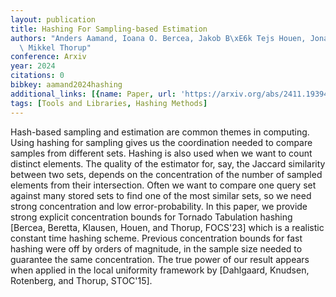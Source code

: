 ```yaml
---
layout: publication
title: Hashing For Sampling-based Estimation
authors: "Anders Aamand, Ioana O. Bercea, Jakob B\xE6k Tejs Houen, Jonas Klausen,\
  \ Mikkel Thorup"
conference: Arxiv
year: 2024
citations: 0
bibkey: aamand2024hashing
additional_links: [{name: Paper, url: 'https://arxiv.org/abs/2411.19394'}]
tags: [Tools and Libraries, Hashing Methods]
---
```

Hash-based sampling and estimation are common themes in computing. Using
hashing for sampling gives us the coordination needed to compare samples from
different sets. Hashing is also used when we want to count distinct elements.
The quality of the estimator for, say, the Jaccard similarity between two sets,
depends on the concentration of the number of sampled elements from their
intersection. Often we want to compare one query set against many stored sets
to find one of the most similar sets, so we need strong concentration and low
error-probability. In this paper, we provide strong explicit concentration
bounds for Tornado Tabulation hashing [Bercea, Beretta, Klausen, Houen, and
Thorup, FOCS'23] which is a realistic constant time hashing scheme. Previous
concentration bounds for fast hashing were off by orders of magnitude, in the
sample size needed to guarantee the same concentration. The true power of our
result appears when applied in the local uniformity framework by [Dahlgaard,
Knudsen, Rotenberg, and Thorup, STOC'15].